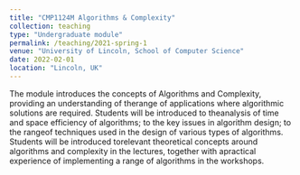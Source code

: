 ```yaml
---
title: "CMP1124M Algorithms & Complexity"
collection: teaching
type: "Undergraduate module"
permalink: /teaching/2021-spring-1
venue: "University of Lincoln, School of Computer Science"
date: 2022-02-01
location: "Lincoln, UK"
---
```


The module introduces the concepts of Algorithms and Complexity, providing an understanding of therange of applications where algorithmic solutions are required. Students will be introduced to theanalysis of time and space efficiency of algorithms; to the key issues in algorithm design; to the rangeof techniques used in the design of various types of algorithms. Students will be introduced torelevant theoretical concepts around algorithms and complexity in the lectures, together with apractical experience of implementing a range of algorithms in the workshops.